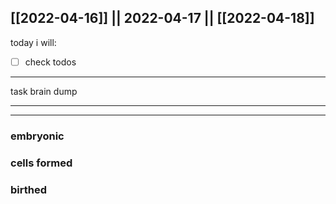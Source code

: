 [[2022-04-16]] || 2022-04-17 || [[2022-04-18]]
---
today i will:
- [ ] check todos
---
task brain dump

---

---

### embryonic

### cells formed

### birthed